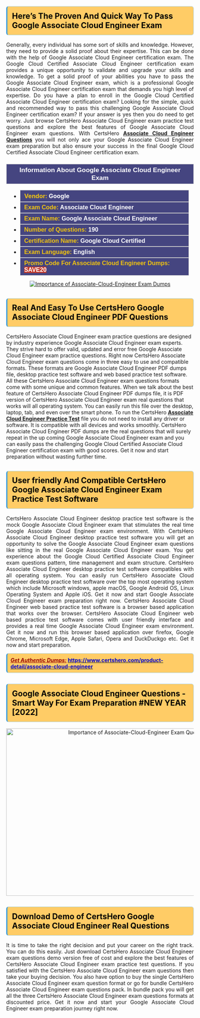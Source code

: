 <h2><strong><span style="display:block; color:#000000; background:#ffcc66; border: 0.5px solid #AED6F1 ; border-left: 3px solid #3498DB; padding: .6em; border-radius: 6px;">Here&rsquo;s The Proven And Quick Way To Pass Google Associate Cloud Engineer Exam</span></strong></h2>

<p style="text-align: justify;">Generally, every individual has some sort of skills and knowledge. However, they need to provide a solid proof about their expertise. This can be done with the help of Google Associate Cloud Engineer certification exam. The Google Cloud Certified Associate Cloud Engineer certification exam provides a unique opportunity to validate and upgrade your skills and knowledge. To get a solid proof of your abilities you have to pass the Google Associate Cloud Engineer exam, which is a professional Google Associate Cloud Engineer certification exam that demands you high level of expertise. Do you have a plan to enroll in the Google Cloud Certified Associate Cloud Engineer certification exam? Looking for the simple, quick and recommended way to pass this challenging Google Associate Cloud Engineer certification exam? If your answer is yes then you do need to get worry. Just browse CertsHero Associate Cloud Engineer exam practice test questions and explore the best features of Google Associate Cloud Engineer exam questions. With CertsHero <a href="https://www.certshero.com/google/associate-cloud-engineer"><strong>Associate Cloud Engineer Questions</strong></a> you will not only ace your Google Associate Cloud Engineer exam preparation but also ensure your success in the final Google Cloud Certified Associate Cloud Engineer certification exam.</p>

<h3 style="background: #454580; border: 1px solid rgb(204, 204, 204); padding: 5px 10px; text-align: center;"><span style="color:#ffffff;"><span style="font-size:11pt"><span style="line-height:normal"><span style="font-family:Calibri,sans-serif"><b><span style="font-size:13.0pt"><span cambria="">Information About Google Associate Cloud Engineer Exam</span></span></b></span></span></span></span></h3>

<ul>
	<li style="margin:0cm 10pt">
	<div style="background:#454580; border: 1px solid rgb(204, 204, 204); padding: 5px 10px; text-align: justify;"><span style="font-size:11pt"><span style="line-height:normal"><span style="tab-stops:list 36.0pt"><span style="font-fam ily:Calibri,sans-serif"><b><span style="font-size:12.0pt"><span new="" roman="" style="font-family:" times=""><span style="color:#f1c40f;">Vendor:</span> <span style="color:#ffffff;">Google</span></span></span></b></span></span></span></span></div>
	</li>
	<li style="margin:0cm 10pt">
	<div style="background: #454580; border: 1px solid rgb(204, 204, 204); padding: 5px 10px; text-align: justify;"><span style="font-size:11pt"><span style="line-height:normal"><span style="tab-stops:list 36.0pt"><span style="font-family:Calibri,sans-serif"><b><span style="font-size:12.0pt"><span new="" roman="" style="font-family:" times=""><span style="color:#f1c40f;">Exam Code:</span> <span style="color:#ffffff;">Associate Cloud Engineer</span></span></span></b></span></span></span></span></div>
	</li>
	<li style="margin:0cm 10pt">
	<div style="background: #454580; border: 1px solid rgb(204, 204, 204); padding: 5px 10px; text-align: justify;"><span style="font-size:11pt"><span style="line-height:normal"><span style="tab-stops:list 36.0pt"><span style="font-family:Calibri,sans-serif"><b><span style="font-size:12.0pt"><span new="" roman="" style="font-family:" times=""><span style="color:#f1c40f;">Exam Name:</span> <span style="color:#ffffff;">Google Associate Cloud Engineer</span></span></span></b></span></span></span></span></div>
	</li>
	<li style="margin:0cm 10pt">
	<div style="background: #454580; border: 1px solid rgb(204, 204, 204); padding: 5px 10px;"><span style="font-size:11pt"><span style="line-height:normal"><span style="tab-stops:list 36.0pt"><span style="font-family:Calibri,sans-serif"><b><span style="font-size:12.0pt"><span new="" roman="" style="font-family:" times=""><span style="color:#f1c40f;">Number of Questions: </span><span style="color:#ffffff;">190</span></span></span></b></span></span></span></span></div>
	</li>
	<li style="margin:0cm 10pt">
	<div style="background: #454580; border: 1px solid rgb(204, 204, 204); padding: 5px 10px; text-align: justify;"><span style="font-size:11pt"><span style="line-height:normal"><span style="tab-stops:list 36.0pt"><span style="font-family:Calibri,sans-serif"><b><span style="font-size:12.0pt"><span new="" roman="" style="font-family:" times=""><span style="color:#f1c40f;">Certification Name:</span> <span style="color:#ffffff;">Google Cloud Certified</span></span></span></b></span></span></span></span></div>
	</li>
	<li style="margin:0cm 10pt">
	<div style="background: #454580; border: 1px solid rgb(204, 204, 204); padding: 5px 10px; text-align: justify;"><span style="font-size:11pt"><span style="line-height:normal"><span style="tab-stops:list 36.0pt"><span style="font-family:Calibri,sans-serif"><b><span style="font-size:12.0pt"><span new="" roman="" style="font-family:" times=""><span style="color:#f1c40f;">Exam Language:</span> <span style="color:#ffffff;">English</span></span></span></b></span></span></span></span></div>
	</li>
	<li style="margin:0cm 10pt">
	<div style="background: #454580; border: 1px solid rgb(204, 204, 204); padding: 5px 10px;"><span style="font-size:11pt"><span style="line-height:normal"><span style="tab-stops:list 36.0pt"><span style="font-family:Calibri,sans-serif"><b><span style="font-size:12.0pt"><span new="" roman="" style="font-family:" times=""><span style="color:#f1c40f;">Promo Code For Associate Cloud Engineer Dumps: </span><span style="color:#ffffff;"><span style="background-color:#c0392b;">SAVE20 </span></span></span></span></b></span></span></span></span></div>
	</li>
</ul>

<p style="text-align: center;"><a href="https://www.certshero.com/google/associate-cloud-engineer" rel="NOFOLLOW"><img alt="Importance of Associate-Cloud-Engineer Exam Dumps" src="https://i.imgur.com/UZuq4Dk.jpeg" /></a></p>

<h2><strong><span style="display:block; color:#000000; background:#ffcc66; border: 0.5px solid #AED6F1 ; border-left: 3px solid #3498DB; padding: .6em; border-radius: 6px;">Real And Easy To Use CertsHero Google Associate Cloud Engineer PDF Questions</span></strong></h2>

<p>CertsHero Associate Cloud Engineer exam practice questions are designed by industry experience Google Associate Cloud Engineer exam experts. They strive hard to offer valid, updated and error free Google Associate Cloud Engineer exam practice questions. Right now CertsHero Associate Cloud Engineer exam questions come in three easy to use and compatible formats. These formats are Google Associate Cloud Engineer PDF dumps file, desktop practice test software and web based practice test software. All these CertsHero Associate Cloud Engineer exam questions formats come with some unique and common features. When we talk about the best feature of CertsHero Associate Cloud Engineer PDF dumps file, it is PDF version of CertsHero Associate Cloud Engineer exam real questions that works will all operating system. You can easily run this file over the desktop, laptop, tab, and even over the smart phone. To run the CertsHero <a href="https://www.certshero.com/google"><strong>Associate Cloud Engineer Practice Test</strong></a> file you do not need to install any driver or software. It is compatible with all devices and works smoothly. CertsHero Associate Cloud Engineer PDF dumps are the real questions that will surely repeat in the up coming Google Associate Cloud Engineer exam and you can easily pass the challenging Google Cloud Certified Associate Cloud Engineer certification exam with good scores. Get it now and start preparation without wasting further time.</p>

<h2><strong><span style="display:block; color:#000000; background:#ffcc66; border: 0.5px solid #AED6F1 ; border-left: 3px solid #3498DB; padding: .6em; border-radius: 6px;">User friendly And Compatible CertsHero Google Associate Cloud Engineer Exam Practice Test Software</span></strong></h2>

<p style="text-align: justify;">CertsHero Associate Cloud Engineer desktop practice test software is the mock Google Associate Cloud Engineer exam that stimulates the real time Google Associate Cloud Engineer exam environment. With CertsHero Associate Cloud Engineer desktop practice test software you will get an opportunity to solve the Google Associate Cloud Engineer exam questions like sitting in the real Google Associate Cloud Engineer exam. You get experience about the Google Cloud Certified Associate Cloud Engineer exam questions pattern, time management and exam structure. CertsHero Associate Cloud Engineer desktop practice test software compatibles with all operating system. You can easily run CertsHero Associate Cloud Engineer desktop practice test software over the top most operating system which include Microsoft windows, apple macOS, Google Android OS, Linux Operating System and Apple iOS. Get it now and start Google Associate Cloud Engineer exam preparation right now. CertsHero Associate Cloud Engineer web based practice test software is a browser based application that works over the browser. CertsHero Associate Cloud Engineer web based practice test software comes with user friendly interface and provides a real time Google Associate Cloud Engineer exam environment. Get it now and run this browser based application over firefox, Google Chrome, Microsoft Edge, Apple Safari, Opera and DuckDuckgo etc. Get it now and start preparation.</p>

<p><strong><span style="display:block; color:#990000; background:#ffcc66; border: 0.5px solid #AED6F1 ; border-left: 3px solid #3498DB; padding: .6em; border-radius: 6px;"><span style="font-size:14px;"><u><i>Get Authentic Dumps:</i></u></span>&nbsp;<a href="https://www.certshero.com/google/associate-cloud-engineer/practice-test"><span style="color:#0000cc;">https://www.certshero.com/product-detail/associate-cloud-engineer</span></a></span></strong></p>

<h2><strong><span style="display:block; color:#000000; background:#ffcc66; border: 0.5px solid #AED6F1 ; border-left: 3px solid #3498DB; padding: .6em; border-radius: 6px;">Google Associate Cloud Engineer Questions - Smart Way For Exam Preparation #NEW YEAR [2022]</span></strong></h2>

<p style="text-align: center;"><a href="https://www.certshero.com/product-detail/associate-cloud-engineer" rel="NOFOLLOW"><img alt="Importance of Associate-Cloud-Engineer Exam Questions" height="450" src="https://i.imgur.com/ohge1jg.jpeg" width="700" /></a></p>

<h2><strong><span style="display:block; color:#000000; background:#ffcc66; border: 0.5px solid #AED6F1 ; border-left: 3px solid #3498DB; padding: .6em; border-radius: 6px;">Download Demo of CertsHero Google Associate Cloud Engineer Real Questions</span></strong></h2>

<p style="text-align: justify;">It is time to take the right decision and put your career on the right track. You can do this easily. Just download CertsHero Associate Cloud Engineer exam questions demo version free of cost and explore the best features of CertsHero Associate Cloud Engineer exam practice test questions. If you satisfied with the CertsHero Associate Cloud Engineer exam questions then take your buying decision. You also have option to buy the single CertsHero Associate Cloud Engineer exam question format or go for bundle CertsHero Associate Cloud Engineer exam questions pack. In bundle pack you will get all the three CertsHero Associate Cloud Engineer exam questions formats at discounted price. Get it now and start your Google Associate Cloud Engineer exam preparation journey right now.</p>
